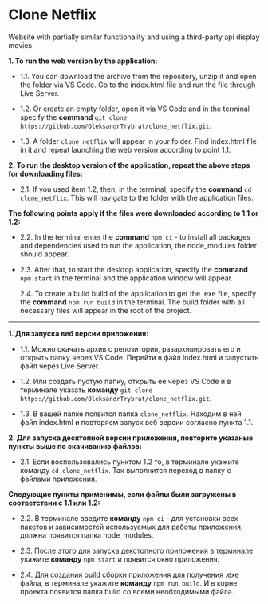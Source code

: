 # Clone Netflix

Website with partially similar functionality and using a third-party api display movies

**1. To run the web version by the application:**

- 1.1. You can download the archive from the repository, unzip it and open the folder via VS Code. Go to the index.html file and run the file through Live Server.

- 1.2. Or create an empty folder, open it via VS Code and in the terminal specify the **command** `git clone https://github.com/OleksandrTrybrat/clone_netflix.git`.

- 1.3. A folder `clone_netflix` will appear in your folder. Find index.html file in it and repeat launching the web version according to point 1.1.

**2. To run the desktop version of the application, repeat the above steps for downloading files:**

- 2.1. If you used item 1.2, then, in the terminal, specify the **command** `cd clone_netflix`. This will navigate to the folder with the application files.

**The following points apply if the files were downloaded according to 1.1 or 1.2:**

- 2.2. In the terminal enter the **command** `npm ci` - to install all packages and dependencies used to run the application, the node_modules folder should appear.

- 2.3. After that, to start the desktop application, specify the **command** `npm start` in the terminal and the application window will appear.

  2.4. To create a build build of the application to get the .exe file, specify the **command** `npm run build` in the terminal. The build folder with all necessary files will appear in the root of the project.

<hr>

**1. Для запуска веб версии приложения:**

- 1.1. Можно скачать архив с репозитория, разархивировать его и открыть папку через VS Code. Перейти в файл index.html и запустить файл через Live Server.

- 1.2. Или создать пустую папку, открыть ее через VS Code и в терминале указать **команду** `git clone https://github.com/OleksandrTrybrat/clone_netflix.git`.

- 1.3. В вашей папке появится папка `clone_netflix`. Находим в ней файл index.html и повторяем запуск веб версии согласно пункта 1.1.

**2. Для запуска десктопной версии приложения, повторите указаные пункты выше по скачиванию файлов:**

- 2.1. Если воспользовались пунктом 1.2 то, в терминале укажите команду `cd clone_netflix`. Так выполнится переход в папку с файлами приложения.

**Следующие пункты применимы, если файлы были загружены в соответствии с 1.1 или 1.2:**

- 2.2. В терминале введите **команду** `npm ci` - для установки всех пакетов и зависимостей используемых для работы приложения, должна появится папка node_modules.

- 2.3. После этого для запуска декстопного приложения в терминале укажите **команду** `npm start` и появится окно приложения.

- 2.4. Для создания build сборки приложения для получения .exe файла, в терминале укажите **команду** `npm run build`. И в корне проекта появится папка build со всеми необходимыми файла.
